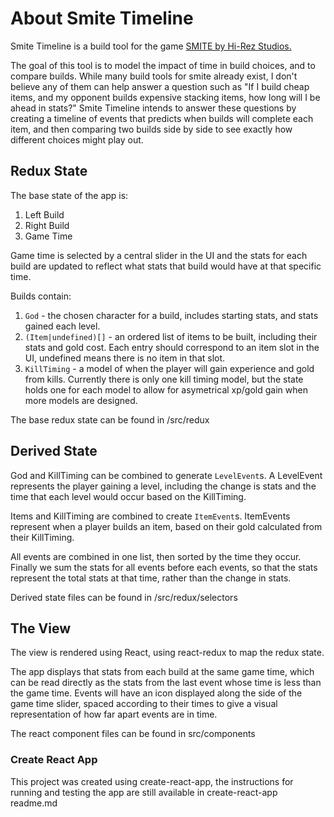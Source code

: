 
# About Smite Timeline

Smite Timeline is a build tool for the game [SMITE by Hi-Rez Studios.](https://www.smitegame.com)

The goal of this tool is to model the impact of time in build choices, and to compare builds. While many build tools for smite already exist, I don't believe any of them can help answer a question such as "If I build cheap items, and my opponent builds expensive stacking items, how long will I be ahead in stats?" Smite Timeline intends to answer these questions by creating a timeline of events that predicts when builds will complete each item, and then comparing two builds side by side to see exactly how different choices might play out.


## Redux State

The base state of the app is:
1. Left Build
2. Right Build
3. Game Time

Game time is selected by a central slider in the UI and the stats for each build are updated to reflect what stats that build would have at that specific time.

Builds contain:
1. `God` - the chosen character for a build, includes starting stats, and stats gained each level.
2. `(Item|undefined)[]` - an ordered list of items to be built, including their stats and gold cost. Each entry should correspond to an item slot in the UI, undefined means there is no item in that slot.
3. `KillTiming` - a model of when the player will gain experience and gold from kills. Currently there is only one kill timing model, but the state holds one for each model to allow for asymetrical xp/gold gain when more models are designed.

The base redux state can be found in /src/redux


## Derived State

God and KillTiming can be combined to generate `LevelEvent`s. A LevelEvent represents the player gaining a level, including the change is stats and the time that each level would occur based on the KillTiming.

Items and KillTiming are combined to create `ItemEvent`s. ItemEvents represent when a player builds an item, based on their gold calculated from their KillTiming.

All events are combined in one list, then sorted by the time they occur. Finally we sum the stats for all events before each events, so that the stats represent the total stats at that time, rather than the change in stats.

Derived state files can be found in /src/redux/selectors


## The View

The view is rendered using React, using react-redux to map the redux state.

The app displays that stats from each build at the same game time, which can be read directly as the stats from the last event whose time is less than the game time. Events will have an icon displayed along the side of the game time slider, spaced according to their times to give a visual representation of how far apart events are in time.

The react component files can be found in src/components

### Create React App

This project was created using create-react-app, the instructions for running and testing the app are still available in create-react-app readme.md